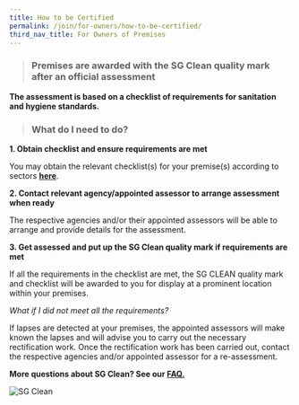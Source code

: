 ```yaml
---
title: How to be Certified
permalink: /join/for-owners/how-to-be-certified/
third_nav_title: For Owners of Premises
---
```


> ### Premises are awarded with the SG Clean quality mark after an official assessment

**The assessment is based on a checklist of requirements for sanitation and hygiene standards.** <br>

> ### What do I need to do?

**1. Obtain checklist and ensure requirements are met**<br>


You may obtain the relevant checklist(s) for your premise(s) according to sectors **[here](../assessments)**.


**2. Contact relevant agency/appointed assessor to arrange assessment when ready**


The respective agencies and/or their appointed assessors will be able to arrange and provide details for the assessment.


**3. Get assessed and put up the SG Clean quality mark if requirements are met**


If all the requirements in the checklist are met, the SG CLEAN quality mark and checklist will be awarded to you for display at a prominent location within your premises.


*What if I did not meet all the requirements?*


If lapses are detected at your premises, the appointed assessors will make known the lapses and will advise you to carry out the necessary rectification work. Once the rectification work has been carried out, contact the respective agencies and/or appointed assessor for a re-assessment. 


**More questions about SG Clean? See our [FAQ.](/faq/)**


![SG Clean](/images/stallbanner.jpg)




